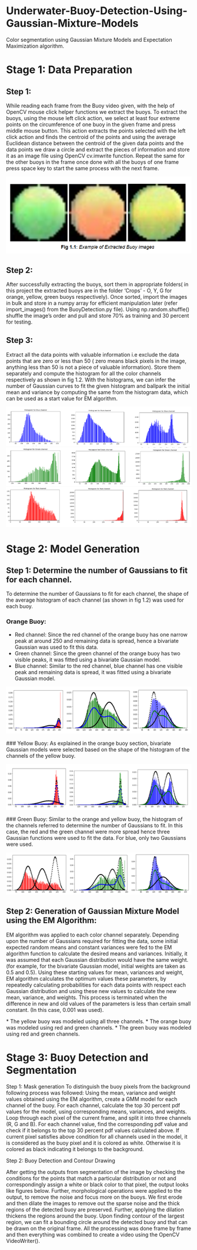 # Underwater-Buoy-Detection-Using-Gaussian-Mixture-Models
Color segmentation using Gaussian Mixture Models and Expectation Maximization algorithm.

# Stage 1: Data Preparation
## Step 1: 
<p>While reading each frame from the Buoy video given, with the help of OpenCV mouse click helper functions we extract the buoys. To extract the buoys, using the mouse left click action, we select at least four extreme points on the circumference of one buoy in the given frame and press middle mouse button. This action extracts the points selected with the left click action and finds the centroid of the points and using the average Euclidean distance between the centroid of the given data points and the data points we draw a circle and extract the pieces of information and store it as an image file using OpenCV cv.imwrite function. Repeat the same for the other buoys in the frame once done with all the buoys of one frame press space key to start the same process with the next frame.</p>
<p>
  <img src="Images/1.PNG">
</p>

## Step 2:
<p>After successfully extracting the buoys, sort them in appropriate folders( in this project the extracted buoys are in the folder ‘Crops’ - O, Y, G for orange, yellow, green buoys respectively). Once sorted, import the images in bulk and store in a numpy array for efficient manipulation later (refer import_images() from the BuoyDetection.py file). Using np.random.shuffle() shuffle the image’s order and pull and store 70% as training and 30 percent for testing. 
</p>

## Step 3:
<p> Extract all the data points with valuable information i.e exclude the data points that are zero or less than 50 ( zero means black pixels in the image, anything less than 50 is not a piece of valuable information). Store them separately and compute the histogram for all the color channels respectively as shown in fig 1.2. With the histograms, we can infer the number of Gaussian curves to fit the given histogram and ballpark the initial mean and variance by computing the same from the histogram data, which can be used as a start value for EM algorithm.
</p>
<p>
  <img src="Images/2.PNG">
  <img src="Images/3.PNG">
  <img src="Images/4.PNG">
</p>

# Stage 2: Model Generation
## Step  1: Determine the number of Gaussians to fit for each channel.
To determine the number of Gaussians to fit for each channel, the shape of the average histogram of each channel (as shown in fig 1.2) was used for each buoy.
### Orange Buoy:
- Red channel: Since the red channel of the orange buoy has one narrow peak at around 250 and remaining data is spread, hence a bivariate Gaussian was used to fit this data.
- Green channel: Since the green channel of the orange buoy has two visible peaks, it was fitted using a bivariate Gaussian model.
- Blue channel: Similar to the red channel, blue channel has one visible peak and remaining data is spread, it was fitted using a bivariate Gaussian model.
<p>
  <img src="Images/5.PNG">
</p>
### Yellow Buoy:
As explained in the orange buoy section, bivariate Gaussian models were selected based on the shape of the histogram of the channels of the yellow buoy.
<p>
  <img src="Images/6.PNG">
</p>
### Green Buoy:
Similar to the orange and yellow buoy, the histogram of the channels referred to determine the number of Gaussians to fit. In this case, the red and the green channel were more spread hence three Gaussian functions were used to fit the data. For blue, only two Gaussians were used.
<p>
  <img src="Images/7.PNG">
</p>

## Step 2: Generation of Gaussian Mixture Model using the EM Algorithm:
<p> EM algorithm was applied to each color channel separately. Depending upon the number of Gaussians required for fitting the data, some initial expected random means and constant variances were fed to the EM algorithm function to calculate the desired means and variances. Initially, it was assumed that each Gaussian distribution would have the same weight. (for example, for the bivariate Gaussian model, initial weights are taken as 0.5 and 0.5). 
    Using these starting values for mean, variances and weight, EM algorithm calculates the optimum values these parameters, by repeatedly calculating probabilities for each data points with respect each Gaussian distribution and using these new values to calculate the new mean, variance, and weights. This process is terminated when the difference in new and old values of the parameters is less than certain small constant. (In this case, 0.001 was used). </p>
* The yellow buoy was modeled using all three channels.
* The orange buoy was modeled using red and green channels.
* The green buoy was modeled using red and green channels.

# Stage 3: Buoy Detection and Segmentation
Step 1: Mask generation
    To distinguish the buoy pixels from the background following process was followed:
Using the mean, variance and weight values obtained using the EM algorithm, create a GMM model for each channel of the buoy.
For each channel, calculate the top 30 percent pdf values for the model, using corresponding means, variances, and weights.
Loop through each pixel of the current frame, and split it into three channels (R, G and B).
For each channel value, find the corresponding pdf value and check if it belongs to the top 30 percent pdf values calculated above.
If current pixel satisfies above condition for all channels used in the model, it is considered as the buoy pixel and it is colored as white. Otherwise it is colored as black indicating it belongs to the background. 

Step 2: Buoy Detection and Contour Drawing
<p> After getting the outputs from segmentation of the image by checking the conditions for the points that match a particular distribution or not and correspondingly assign a white or black color to that pixel, the output looks like figures below. Further, morphological operations were applied to the output, to remove the noise and focus more on the buoys. We first erode and then dilate the images to remove out the sparse noise and the thick regions of the detected buoy are preserved. Further, applying the dilation thickens the regions around the buoy. Upon finding contour of the largest region, we can fit a bounding circle around the detected buoy and that can be drawn on the original frame. All the processing was done frame by frame and then everything was combined to create a video using the OpenCV VideoWriter().</p>
   
